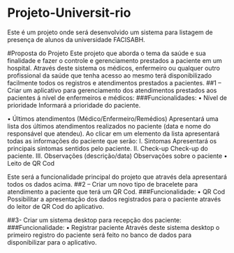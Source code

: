# Projeto-Universit-rio
Este é um projeto onde será desenvolvido um sistema para listagem de presença de alunos da universidade FACISABH.


#Proposta do Projeto
Este projeto que aborda o tema da saúde e sua finalidade e fazer o controle e gerenciamento prestados a paciente em um hospital.
Através deste sistema os médicos, enfermeiro ou qualquer outro profissional da saúde que tenha acesso ao mesmo terá disponibilizado facilmente todos os registros e atendimentos prestados a pacientes. 
##1 – Criar um aplicativo para gerenciamento dos atendimentos prestados aos pacientes á nível de enfermeiros e médicos:
###Funcionalidades:
•	Nível de prioridade
Informará a prioridade do paciente.

•	Últimos atendimentos (Médico/Enfermeiro/Remédios)
Apresentará uma lista dos últimos atendimentos realizados no paciente (data e nome do responsável que atendeu).
Ao clicar em um elemento da lista apresentará todas as informações do paciente que serão:
I.	Sintomas 
Apresentará os principais sintomas sentidos pelo paciente.
II.	Check-up
Check-up do paciente.
III.	Observações (descrição/data)
Observações sobre o paciente
•	Leito de QR Cod

Este será a funcionalidade principal do projeto que através dela apresentará todos os dados acima.
##2 – Criar um novo tipo de bracelete para atendimento a paciente que terá um QR Cod.
###Funcionalidade:
•	QR Cod
Possibilitar a apresentação dos dados registrados para o paciente através do leitor de QR Cod do aplicativo.

##3- Criar um sistema desktop para recepção dos paciente:
###Funcionalidade:
•	Registrar paciente
Através deste sistema desktop o primeiro registro do paciente será feito no banco de dados para disponibilizar para o aplicativo.
